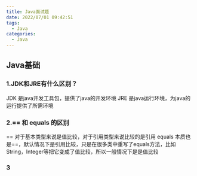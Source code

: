 ```yaml
---
title: Java面试题
date: 2022/07/01 09:42:51
tags:
  - Java
categories:
  - Java
---
```


## Java基础

### 1.JDK和JRE有什么区别？

JDK 是java开发工具包，提供了java的开发环境
JRE 是java运行环境，为java的运行提供了所需环境

### 2.== 和 equals 的区别

== 对于基本类型来说是值比较，对于引用类型来说比较的是引用
equals 本质也是==，默认情况下是引用比较，只是在很多类中重写了equals方法，比如String，Integer等把它变成了值比较，所以一般情况下是是值比较

### 3
